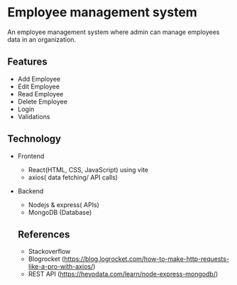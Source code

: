 # Employee management system

An employee management system where admin can manage employees data in an organization.

## Features

- Add Employee
- Edit Employee
- Read Employee
- Delete Employee
- Login
- Validations

## Technology

- Frontend
  - React(HTML, CSS, JavaScript) using vite
  - axios( data fetching/ API calls)
- Backend

  - Nodejs & express( APIs)
  - MongoDB (Database)

  ## References

  - Stackoverflow
  - Blogrocket (https://blog.logrocket.com/how-to-make-http-requests-like-a-pro-with-axios/)
  - REST API (https://hevodata.com/learn/node-express-mongodb/)
